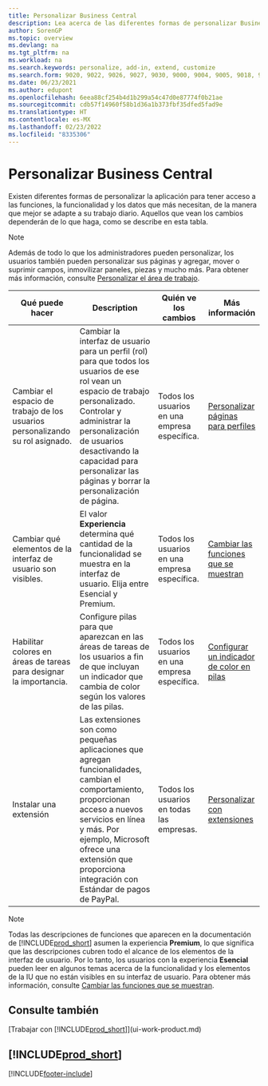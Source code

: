 ```yaml
---
title: Personalizar Business Central
description: Lea acerca de las diferentes formas de personalizar Business Central para mejorar el acceso a las funciones y características que más necesita según se adapte a su trabajo diario.
author: SorenGP
ms.topic: overview
ms.devlang: na
ms.tgt_pltfrm: na
ms.workload: na
ms.search.keywords: personalize, add-in, extend, customize
ms.search.form: 9020, 9022, 9026, 9027, 9030, 9000, 9004, 9005, 9018, 9006, 9007, 9010, 9016, 9017
ms.date: 06/23/2021
ms.author: edupont
ms.openlocfilehash: 6eea88cf254b4d1b299a54c47d0e87774f0b21ae
ms.sourcegitcommit: cdb57f14960f58b1d36a1b373fbf35dfed5fad9e
ms.translationtype: HT
ms.contentlocale: es-MX
ms.lasthandoff: 02/23/2022
ms.locfileid: "8335306"
---
```

# <a name="customize-business-central"></a>Personalizar Business Central
Existen diferentes formas de personalizar la aplicación para tener acceso a las funciones, la funcionalidad y los datos que más necesitan, de la manera que mejor se adapte a su trabajo diario. Aquellos que vean los cambios dependerán de lo que haga, como se describe en esta tabla.

> [!NOTE]
> Además de todo lo que los administradores pueden personalizar, los usuarios también pueden personalizar sus páginas y agregar, mover o suprimir campos, inmovilizar paneles, piezas y mucho más. Para obtener más información, consulte [Personalizar el área de trabajo](ui-personalization-user.md).

| Qué puede hacer    |  Description  |  Quién ve los cambios  |  Más información  |
|-----|---------------|---------|-------|
|Cambiar el espacio de trabajo de los usuarios personalizando su rol asignado.|Cambiar la interfaz de usuario para un perfil (rol) para que todos los usuarios de ese rol vean un espacio de trabajo personalizado. Controlar y administrar la personalización de usuarios desactivando la capacidad para personalizar las páginas y borrar la personalización de página.|Todos los usuarios en una empresa específica.|[Personalizar páginas para perfiles](ui-personalization-manage.md)|
|Cambiar qué elementos de la interfaz de usuario son visibles.|El valor **Experiencia** determina qué cantidad de la funcionalidad se muestra en la interfaz de usuario. Elija entre Esencial y Premium.|Todos los usuarios en una empresa específica.|[Cambiar las funciones que se muestran](ui-experiences.md)|
|Habilitar colores en áreas de tareas para designar la importancia.|Configure pilas para que aparezcan en las áreas de tareas de los usuarios a fin de que incluyan un indicador que cambia de color según los valores de las pilas.|Todos los usuarios en una empresa específica.|[Configurar un indicador de color en pilas](admin-how-set-up-colored-indicator-on-cues.md)|
|Instalar una extensión|Las extensiones son como pequeñas aplicaciones que agregan funcionalidades, cambian el comportamiento, proporcionan acceso a nuevos servicios en línea y más. Por ejemplo, Microsoft ofrece una extensión que proporciona integración con Estándar de pagos de PayPal.|Todos los usuarios en todas las empresas.|[Personalizar con extensiones](ui-extensions.md)|
> [!NOTE]
> Todas las descripciones de funciones que aparecen en la documentación de [!INCLUDE[prod_short](includes/prod_short.md)] asumen la experiencia **Premium**, lo que significa que las descripciones cubren todo el alcance de los elementos de la interfaz de usuario. Por lo tanto, los usuarios con la experiencia **Esencial** pueden leer en algunos temas acerca de la funcionalidad y los elementos de la IU que no están visibles en su interfaz de usuario. Para obtener más información, consulte [Cambiar las funciones que se muestran](ui-experiences.md).

## <a name="see-also"></a>Consulte también
[Trabajar con [!INCLUDE[prod_short](includes/prod_short.md)]](ui-work-product.md)  

## [!INCLUDE[prod_short](includes/free_trial_md.md)]  


[!INCLUDE[footer-include](includes/footer-banner.md)]